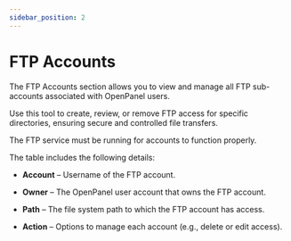 ```yaml
---
sidebar_position: 2
---
```


# FTP Accounts

The FTP Accounts section allows you to view and manage all FTP sub-accounts associated with OpenPanel users.

Use this tool to create, review, or remove FTP access for specific directories, ensuring secure and controlled file transfers.

The FTP service must be running for accounts to function properly.

The table includes the following details:

- **Account** – Username of the FTP account.

- **Owner** – The OpenPanel user account that owns the FTP account.

- **Path** – The file system path to which the FTP account has access.

- **Action** – Options to manage each account (e.g., delete or edit access).
